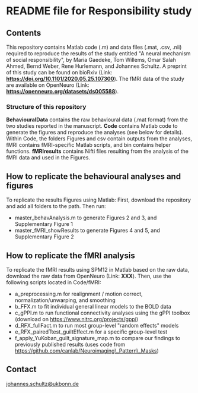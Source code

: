 # README file for Responsibility study

## Contents
This repository contains Matlab code (.m) and data files (.mat, .csv, .nii) required to reproduce the results of the study entitled "A neural mechanism of social responsibility", by Maria Gaedeke, Tom Willems, Omar Salah Ahmed, Bernd Weber, Rene Hurlemann, and Johannes Schultz. A preprint of this study can be found on bioRxiv (Link: __https://doi.org/10.1101/2020.05.25.107300__). The fMRI data of the study are available on OpenNeuro (Link: __https://openneuro.org/datasets/ds005588__).

### Structure of this repository
__BehaviouralData__ contains the raw behavioural data (.mat format) from the two studies reported in the manuscript.
__Code__ contains Matlab code to generate the figures and reproduce the analyses (see below for details). Within Code, the folders Figures and csv contain outputs from the analyses, fMRI contains fMRI-specific Matlab scripts, and bin contains helper functions.
__fMRIresults__ contains Nifti files resulting from the analysis of the fMRI data and used in the Figures.

## How to replicate the behavioural analyses and figures
To replicate the results Figures using Matlab:
First, download the repository and add all folders to the path.
Then run:

- master\_behavAnalysis.m to generate Figures 2 and 3, and Supplementary Figure 1
- master\_fMRI\_showResults to generate Figures 4 and 5, and Supplementary Figure 2

## How to replicate the fMRI analysis
To replicate the fMRI results using SPM12 in Matlab based on the raw data, download the raw data from OpenNeuro (Link: __XXX__). Then, use the following scripts located in Code/fMRI:

- a\_preprocessing.m for realignment / motion correct, normalization/unwarping, and smoothing
- b\_FFX.m to fit individual general linear models to the BOLD data
- c\_gPPI.m to run functional connectivity analyses using the gPPI toolbox (download on https://www.nitrc.org/projects/gppi)
- d\_RFX\_fullFact.m to run most group-level "random effects" models
- e\_RFX\_pairedTtest\_guiltEffect.m for a specific group-level test
- f\_apply\_YuKoban\_guilt\_signature\_map.m to compare our findings to previously published results (uses code from https://github.com/canlab/Neuroimaging\_Pattern\_Masks)

## Contact
johannes.schultz@ukbonn.de
